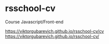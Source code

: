 # rsschool-cv

Course Javascript/Front-end

https://viktorgubarevich.github.io/rsschool-cv/cv
https://viktorgubarevich.github.io/rsschool-cv/
